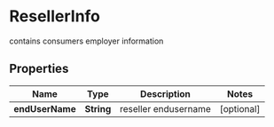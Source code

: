 

# ResellerInfo

contains consumers employer information
## Properties

Name | Type | Description | Notes
------------ | ------------- | ------------- | -------------
**endUserName** | **String** | reseller endusername |  [optional]



